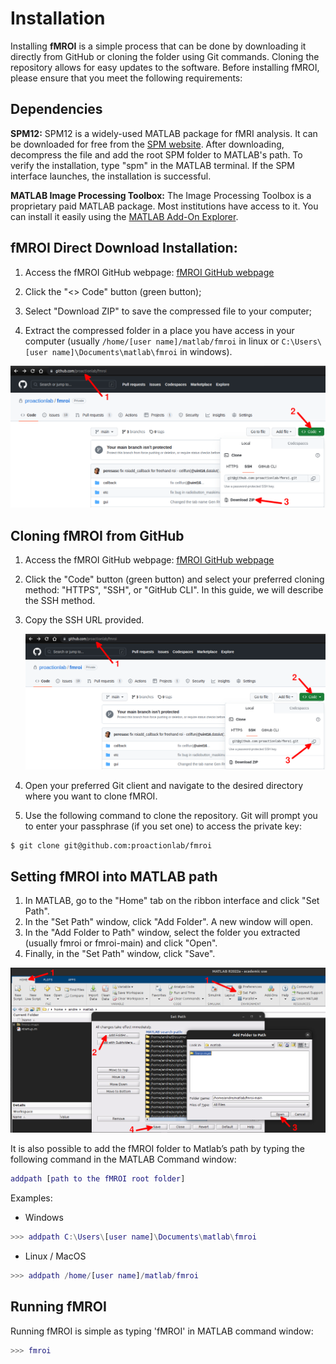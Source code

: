 Installation
============

Installing **fMROI** is a simple process that can be done by downloading it directly from GitHub or cloning the folder using Git commands. Cloning the repository allows for easy updates to the software. Before installing fMROI, please ensure that you meet the following requirements:

Dependencies
------------

**SPM12:** SPM12 is a widely-used MATLAB package for fMRI analysis. It can be downloaded for free from the [SPM website](https://www.fil.ion.ucl.ac.uk/spm/software/spm12). After downloading, decompress the file and add the root SPM folder to MATLAB's path. To verify the installation, type "spm" in the MATLAB terminal. If the SPM interface launches, the installation is successful.

**MATLAB Image Processing Toolbox:** The Image Processing Toolbox is a proprietary paid MATLAB package. Most institutions have access to it. You can install it easily using the [MATLAB Add-On Explorer](https://www.mathworks.com/videos/add-on-explorer-106745.html).


fMROI Direct Download Installation:
-----------------------------------

1. Access the fMROI GitHub webpage: [fMROI GitHub webpage](https://github.com/proactionlab/fmroi)

2. Click the "<> Code" button (green button);

3. Select "Download ZIP" to save the compressed file to your computer;

4. Extract the compressed folder in a place you have access in your computer (usually `/home/[user name]/matlab/fmroi` in linux or `C:\Users\[user name]\Documents\matlab\fmroi` in windows). 

![Download Zip file](img/zipdownload.png)



Cloning fMROI from GitHub
-------------------------

1. Access the fMROI GitHub webpage: [fMROI GitHub webpage](https://github.com/proactionlab/fmroi)

2. Click the "Code" button (green button) and select your preferred cloning method: "HTTPS", "SSH", or "GitHub CLI". In this guide, we will describe the SSH method.

3. Copy the SSH URL provided.

    ![Cloning fMROI from GitHub](img/cloning.png)

4. Open your preferred Git client and navigate to the desired directory where you want to clone fMROI.

5. Use the following command to clone the repository. Git will prompt you to enter your passphrase (if you set one) to access the private key:

```console
$ git clone git@github.com:proactionlab/fmroi
```


Setting fMROI into MATLAB path
------------------------------

1. In MATLAB, go to the "Home" tab on the ribbon interface and click "Set Path".
2. In the "Set Path" window, click "Add Folder". A new window will open.
3. In the "Add Folder to Path" window, select the folder you extracted (usually fmroi or fmroi-main) and click "Open".
4. Finally, in the "Set Path" window, click "Save".

![Set fMROI to Matlab path](img/setpath.png)

It is also possible to add the fMROI folder to Matlab’s path by typing the following command in the MATLAB Command window:

```matlab
addpath [path to the fMROI root folder]
```

Examples:

- Windows
```matlab
>>> addpath C:\Users\[user name]\Documents\matlab\fmroi
```

- Linux / MacOS
```matlab
>>> addpath /home/[user name]/matlab/fmroi
```

Running fMROI
-------------

Running fMROI is simple as typing 'fMROI' in MATLAB command window:

```matlab
>>> fmroi
```

